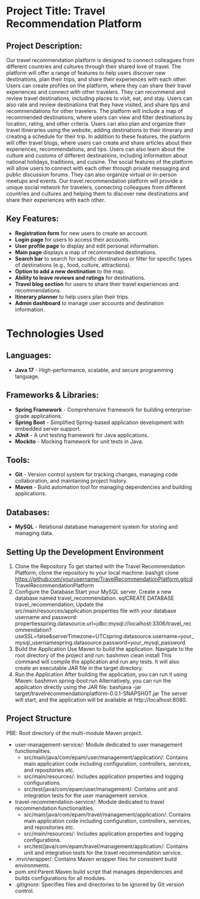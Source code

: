 # Project Title: Travel Recommendation Platform

## Project Description:
Our travel recommendation platform is designed to connect colleagues from different countries and cultures through their shared love of travel. The platform will offer a range of features to help users discover new destinations, plan their trips, and share their experiences with each other.
Users can create profiles on the platform, where they can share their travel experiences and connect with other travelers. They can recommend and review travel destinations, including places to visit, eat, and stay. Users can also rate and review destinations that they have visited, and share tips and recommendations for other travelers.
The platform will include a map of recommended destinations, where users can view and filter destinations by location, rating, and other criteria. Users can also plan and organize their travel itineraries using the website, adding destinations to their itinerary and creating a schedule for their trip.
In addition to these features, the platform will offer travel blogs, where users can create and share articles about their experiences, recommendations, and tips. Users can also learn about the culture and customs of different destinations, including information about national holidays, traditions, and cuisine.
The social features of the platform will allow users to connect with each other through private messaging and public discussion forums. They can also organize virtual or in-person meetups and events.
Our travel recommendation platform will provide a unique social network for travelers, connecting colleagues from different countries and cultures and helping them to discover new destinations and share their experiences with each other.

## Key Features:
- **Registration form** for new users to create an account.
- **Login page** for users to access their accounts.
- **User profile page** to display and edit personal information.
- **Main page** displays a map of recommended destinations.
- **Search bar** to search for specific destinations or filter for specific types of destinations (e.g., food, culture, attractions).
- **Option to add a new destination** to the map.
- **Ability to leave reviews and ratings** for destinations.
- **Travel blog section** for users to share their travel experiences and recommendations.
- **Itinerary planner** to help users plan their trips.
- **Admin dashboard** to manage user accounts and destination information.

# Technologies Used

## Languages:
- **Java 17** - High-performance, scalable, and secure programming language.
## Frameworks & Libraries:
- **Spring Framework** - Comprehensive framework for building enterprise-grade applications.
- **Spring Boot** - Simplified Spring-based application development with embedded server support.
- **JUnit** - A unit testing framework for Java applications.
- **Mockito** - Mocking framework for unit tests in Java.

## Tools:
- **Git** - Version control system for tracking changes, managing code collaboration, and maintaining project history.
- **Maven** - Build automation tool for managing dependencies and building applications.


## Databases:
- **MySQL** - Relational database management system for storing and managing data.

## Setting Up the Development Environment
1. Clone the Repository
   To get started with the Travel Recommendation Platform, clone the repository to your local machine:
   bashgit clone https://github.com/yourusername/TravelRecommendationPlatform.gitcd TravelRecommendationPlatform
2. Configure the Database
   Start your MySQL server.
   Create a new database named travel_recommendation.
   sqlCREATE DATABASE travel_recommendation;
   Update the src/main/resources/application.properties file with your database username and password:
   propertiesspring.datasource.url=jdbc:mysql://localhost:3306/travel_recommendation?useSSL=false&serverTimezone=UTCspring.datasource.username=your_mysql_usernamespring.datasource.password=your_mysql_password
3. Build the Application
   Use Maven to build the application. Navigate to the root directory of the project and run:
   bashmvn clean install
   This command will compile the application and run any tests. It will also create an executable JAR file in the target directory.
4. Run the Application
   After building the application, you can run it using Maven:
   bashmvn spring-boot:run
   Alternatively, you can run the application directly using the JAR file:
   bashjava -jar target/travelrecommendationplatform-0.0.1-SNAPSHOT.jar
   The server will start, and the application will be available at http://localhost:8080.
## Project Structure

PBE: Root directory of the multi-module Maven project.
- user-management-service/: Module dedicated to user management functionalities.
    - src/main/java/com/epam/user/management/application/: Contains main application code including configuration, controllers, services, and repositories etc.
    - src/main/resources/: Includes application properties and logging configurations.
    - src/test/java/com/epam/user/management/: Contains unit and integration tests for the user management service.
- travel-recommendation-service/: Module dedicated to travel recommendation functionalities.
    - src/main/java/com/epam/travel/management/application/: Contains main application code including configuration, controllers, services, and repositories etc.
    - src/main/resources/: Includes application properties and logging configurations.
    - src/test/java/com/epam/travel/management/application/: Contains unit and integration tests for the travel recommendation service.
- .mvn/wrapper/: Contains Maven wrapper files for consistent build environments.
- pom.xml:Parent Maven build script that manages dependencies and builds configurations for all modules.
- .gitignore: Specifies files and directories to be ignored by Git version control.


